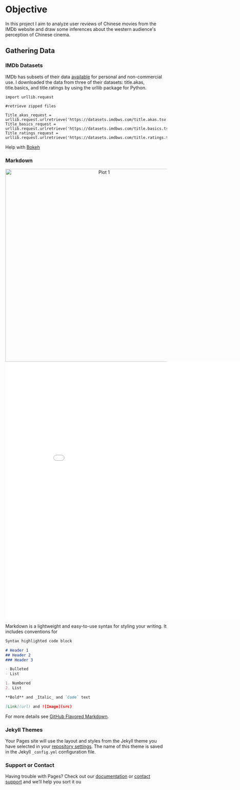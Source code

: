 # Objective
In this project I aim to analyze user reviews of Chinese movies from the IMDb website and draw some inferences about the western audience's perception of Chinese cinema.

## Gathering Data

### IMDb Datasets

IMDb has subsets of their data [available](https://www.imdb.com/interfaces/) for personal and non-commercial use. I downloaded the data from three of their datasets: title.akas, title.basics, and title.ratings by using the urllib package for Python.

```
import urllib.request

#retrieve zipped files

Title_akas_request = urllib.request.urlretrieve('https://datasets.imdbws.com/title.akas.tsv.gz','Title_akas.tsv.gz')
Title_basics_request = urllib.request.urlretrieve('https://datasets.imdbws.com/title.basics.tsv.gz','Title_basics.tsv.gz')
Title_ratings_request = urllib.request.urlretrieve('https://datasets.imdbws.com/title.ratings.tsv.gz','Title_ratings.tsv.gz')

```
Help with [Bokeh](https://p-mckenzie.github.io/2017/12/01/embedding-bokeh-with-github-pages/#:~:text=Bokeh%20can%20help%20anyone%20who%20would%20like%20to,2%3A%20Embedding%201%20or%20more%20plots%20with%20components%28%29)


### Markdown

<div>
    <a href="https://plotly.com/~StephCPalmer/1/?share_key=NJ6WI3W9tG61vSyy9CRVty" target="_blank" title="Plot 1" style="display: block; text-align: center;"><img src="https://plotly.com/~StephCPalmer/1.png?share_key=NJ6WI3W9tG61vSyy9CRVty" alt="Plot 1" style="max-width: 100%;width: 600px;"  width="600" onerror="this.onerror=null;this.src='https://plotly.com/404.png';" /></a>
    <script data-plotly="StephCPalmer:1" sharekey-plotly="NJ6WI3W9tG61vSyy9CRVty" src="https://plotly.com/embed.js" async></script>
</div>

<iframe width="900" height="800" frameborder="0" scrolling="no" src="//plotly.com/~StephCPalmer/1.embed"></iframe>

Markdown is a lightweight and easy-to-use syntax for styling your writing. It includes conventions for

```markdown
Syntax highlighted code block

# Header 1
## Header 2
### Header 3

- Bulleted
- List

1. Numbered
2. List

**Bold** and _Italic_ and `Code` text

[Link](url) and ![Image](src)
```

For more details see [GitHub Flavored Markdown](https://guides.github.com/features/mastering-markdown/).

### Jekyll Themes

Your Pages site will use the layout and styles from the Jekyll theme you have selected in your [repository settings](https://github.com/stephcpalmer/IMDb_Chinese_title_user_reviews/settings/pages). The name of this theme is saved in the Jekyll `_config.yml` configuration file.

### Support or Contact

Having trouble with Pages? Check out our [documentation](https://docs.github.com/categories/github-pages-basics/) or [contact support](https://support.github.com/contact) and we’ll help you sort it ou
